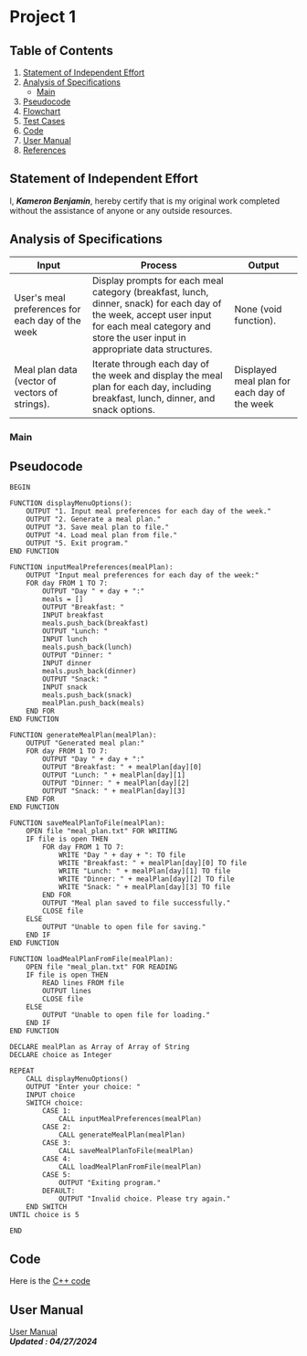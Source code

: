 # Project 1

## Table of Contents
1. [Statement of Independent Effort](#statement-of-independent-effort)
1. [Analysis of Specifications](#analysis-of-specifications)
    - [Main](#main)
1. [Pseudocode](#pseudocode)
1. [Flowchart](#flowchart)
1. [Test Cases](#test-cases)
1. [Code](#code)
1. [User Manual](#user-guide)
1. [References](#references)

## Statement of Independent Effort


I, ***Kameron Benjamin***, hereby certify that is my original work completed without the assistance of anyone or
any outside resources.

## Analysis of Specifications

| Input    | Process  | Output   |
| -------- | -------- | -------- |
| User's meal preferences for each day of the week      | Display prompts for each meal category (breakfast, lunch, dinner, snack) for each day of the week, accept user input for each meal category and store the user input in appropriate data structures.     | None (void function).     |
Meal plan data (vector of vectors of strings).      | Iterate through each day of the week and display the meal plan for each day, including breakfast, lunch, dinner, and snack options. | Displayed meal plan for each day of the week 

### Main

## Pseudocode
``` text = 
BEGIN

FUNCTION displayMenuOptions():
    OUTPUT "1. Input meal preferences for each day of the week."
    OUTPUT "2. Generate a meal plan."
    OUTPUT "3. Save meal plan to file."
    OUTPUT "4. Load meal plan from file."
    OUTPUT "5. Exit program."
END FUNCTION

FUNCTION inputMealPreferences(mealPlan):
    OUTPUT "Input meal preferences for each day of the week:"
    FOR day FROM 1 TO 7:
        OUTPUT "Day " + day + ":"
        meals = []
        OUTPUT "Breakfast: "
        INPUT breakfast
        meals.push_back(breakfast)
        OUTPUT "Lunch: "
        INPUT lunch
        meals.push_back(lunch)
        OUTPUT "Dinner: "
        INPUT dinner
        meals.push_back(dinner)
        OUTPUT "Snack: "
        INPUT snack
        meals.push_back(snack)
        mealPlan.push_back(meals)
    END FOR
END FUNCTION

FUNCTION generateMealPlan(mealPlan):
    OUTPUT "Generated meal plan:"
    FOR day FROM 1 TO 7:
        OUTPUT "Day " + day + ":"
        OUTPUT "Breakfast: " + mealPlan[day][0]
        OUTPUT "Lunch: " + mealPlan[day][1]
        OUTPUT "Dinner: " + mealPlan[day][2]
        OUTPUT "Snack: " + mealPlan[day][3]
    END FOR
END FUNCTION

FUNCTION saveMealPlanToFile(mealPlan):
    OPEN file "meal_plan.txt" FOR WRITING
    IF file is open THEN
        FOR day FROM 1 TO 7:
            WRITE "Day " + day + ": TO file
            WRITE "Breakfast: " + mealPlan[day][0] TO file
            WRITE "Lunch: " + mealPlan[day][1] TO file
            WRITE "Dinner: " + mealPlan[day][2] TO file
            WRITE "Snack: " + mealPlan[day][3] TO file
        END FOR
        OUTPUT "Meal plan saved to file successfully."
        CLOSE file
    ELSE
        OUTPUT "Unable to open file for saving."
    END IF
END FUNCTION

FUNCTION loadMealPlanFromFile(mealPlan):
    OPEN file "meal_plan.txt" FOR READING
    IF file is open THEN
        READ lines FROM file
        OUTPUT lines
        CLOSE file
    ELSE
        OUTPUT "Unable to open file for loading."
    END IF
END FUNCTION

DECLARE mealPlan as Array of Array of String
DECLARE choice as Integer

REPEAT
    CALL displayMenuOptions()
    OUTPUT "Enter your choice: "
    INPUT choice
    SWITCH choice:
        CASE 1:
            CALL inputMealPreferences(mealPlan)
        CASE 2:
            CALL generateMealPlan(mealPlan)
        CASE 3:
            CALL saveMealPlanToFile(mealPlan)
        CASE 4:
            CALL loadMealPlanFromFile(mealPlan)
        CASE 5:
            OUTPUT "Exiting program."
        DEFAULT:
            OUTPUT "Invalid choice. Please try again."
    END SWITCH
UNTIL choice is 5

END

```

## Code

Here is the [C++ code ](https://github.com/cis-famu/course-project-kameron-ctrl/blob/main/PA03_code.cpp)


## User Manual

[User Manual](GUIDE.md) <br/>
***Updated : 04/27/2024***
